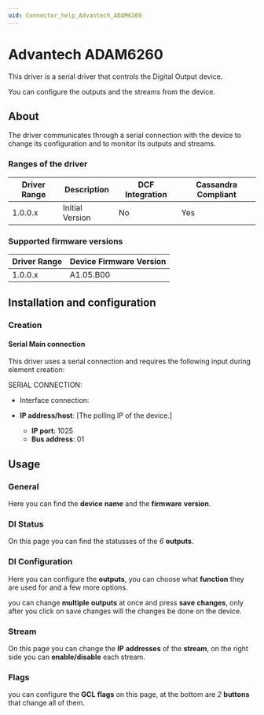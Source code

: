 ```yaml
---
uid: Connector_help_Advantech_ADAM6260
---
```


# Advantech ADAM6260

This driver is a serial driver that controls the Digital Output device.

You can configure the outputs and the streams from the device.

## About

The driver communicates through a serial connection with the device to change its configuration and to monitor its outputs and streams.

### Ranges of the driver

| **Driver Range** | **Description** | **DCF Integration** | **Cassandra Compliant** |
|------------------|-----------------|---------------------|-------------------------|
| 1.0.0.x          | Initial Version | No                  | Yes                     |

### Supported firmware versions

| **Driver Range** | **Device Firmware Version** |
|------------------|-----------------------------|
| 1.0.0.x          | A1.05.B00                   |

## Installation and configuration

### Creation

#### Serial Main connection

This driver uses a serial connection and requires the following input during element creation:

SERIAL CONNECTION:

- Interface connection:

- **IP address/host**: \[The polling IP of the device.\]
  - **IP port**: 1025
  - **Bus address**: 01

## Usage

### General

Here you can find the **device** **name** and the **firmware** **version**.

### DI Status

On this page you can find the statusses of the *6* **outputs**.

### DI Configuration

Here you can configure the **outputs**, you can choose what **function** they are used for and a few more options.

you can change **multiple** ****outputs**** at once and press **save** **changes**, only after you click on save changes will the changes be done on the device.

### Stream

On this page you can change the **IP** **addresses** of the **stream**, on the right side you can **enable/disable** each stream.

### Flags

you can configure the **GCL** **flags** on this page, at the bottom are *2* **buttons** that change all of them.
